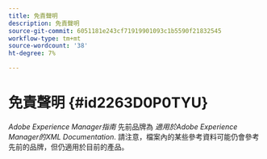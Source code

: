 ```yaml
---
title: 免責聲明
description: 免責聲明
source-git-commit: 6051181e243cf71919901093c1b5590f21832545
workflow-type: tm+mt
source-wordcount: '38'
ht-degree: 7%

---
```



# 免責聲明 {#id2263D0P0TYU}

*Adobe Experience Manager指南* 先前品牌為 *適用於Adobe Experience Manager的XML Documentation*. 請注意，檔案內的某些參考資料可能仍會參考先前的品牌，但仍適用於目前的產品。

